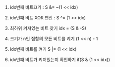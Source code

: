1. idx번째 비트끄기 : S &= ~(1 << idx)

2. idx번째 비트 XOR 연산 : S ^= (1 << idx)

3. 최하위 켜져있는 비트 찾기 idx = (S & -S)

4. 크기가 n인 집합의 모든 비트를 켜기 (1 << n) - 1

5. idx번째 비트를 켜기 S |= (1 << idx)

6. idx번째 비트가 켜져있는지 확인하기 if(S & (1 << idx))